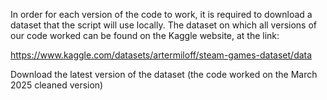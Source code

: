 In order for each version of the code to work, it is required to download a dataset that the script will use locally. The dataset on which all versions of our code worked can be found on the Kaggle website, at the link:

https://www.kaggle.com/datasets/artermiloff/steam-games-dataset/data

Download the latest version of the dataset (the code worked on the March 2025 cleaned version)
